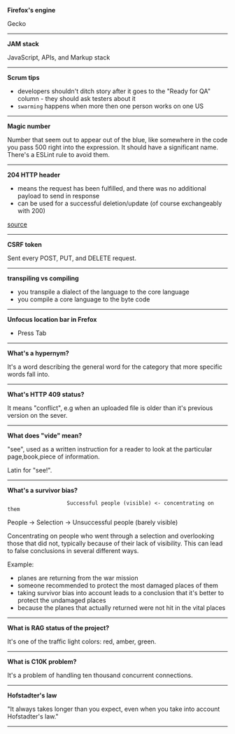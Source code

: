 **Firefox's engine**

Gecko

---

**JAM stack**

JavaScript, APIs, and Markup stack

---

**Scrum tips**

- developers shouldn't ditch story after it goes to the "Ready for QA" column - they should ask testers about it
- `swarming` happens when more then one person works on one US

---

**Magic number**

Number that seem out to appear out of the blue, like somewhere in the code you pass 500 right into the expression. It should have a significant name. There's a ESLint rule to avoid them.

---

**204 HTTP header**

- means the request has been fulfilled, and there was no additional payload to send in response
- can be used for a successful deletion/update (of course exchangeably with 200)

[source](https://httpstatuses.com/204)

---

**CSRF token**

Sent every POST, PUT, and DELETE request.

---

**transpiling vs compiling**

- you transpile a dialect of the language to the core language
- you compile a core language to the byte code

---

**Unfocus location bar in Frefox**

- Press Tab

---

**What's a hypernym?**

It's a word describing the general word for the category that more specific words fall into.

---

**What's HTTP 409 status?**

It means "conflict", e.g when an uploaded file is older than it's previous version on the sever.

---

**What does "vide" mean?**

"see", used as a written instruction for a reader to look at the particular page,book,piece of information.

Latin for "see!".

---

**What's a survivor bias?**

                       Successful people (visible) <- concentrating on them

People -> Selection ->
Unsuccessful people (barely visible)

Concentrating on people who went through a selection and overlooking those that did not, typically because of their lack of visibility. This can lead to false conclusions in several different ways.

Example:

- planes are returning from the war mission
- someone recommended to protect the most damaged places of them
- taking survivor bias into account leads to a conclusion that it's better to protect the undamaged places
- because the planes that actually returned were not hit in the vital places

---

**What is RAG status of the project?**

It's one of the traffic light colors: red, amber, green.

---

**What is C10K problem?**

It's a problem of handling ten thousand concurrent connections.

---

**Hofstadter's law**

"It always takes longer than you expect, even when you take into account Hofstadter's law."

---
